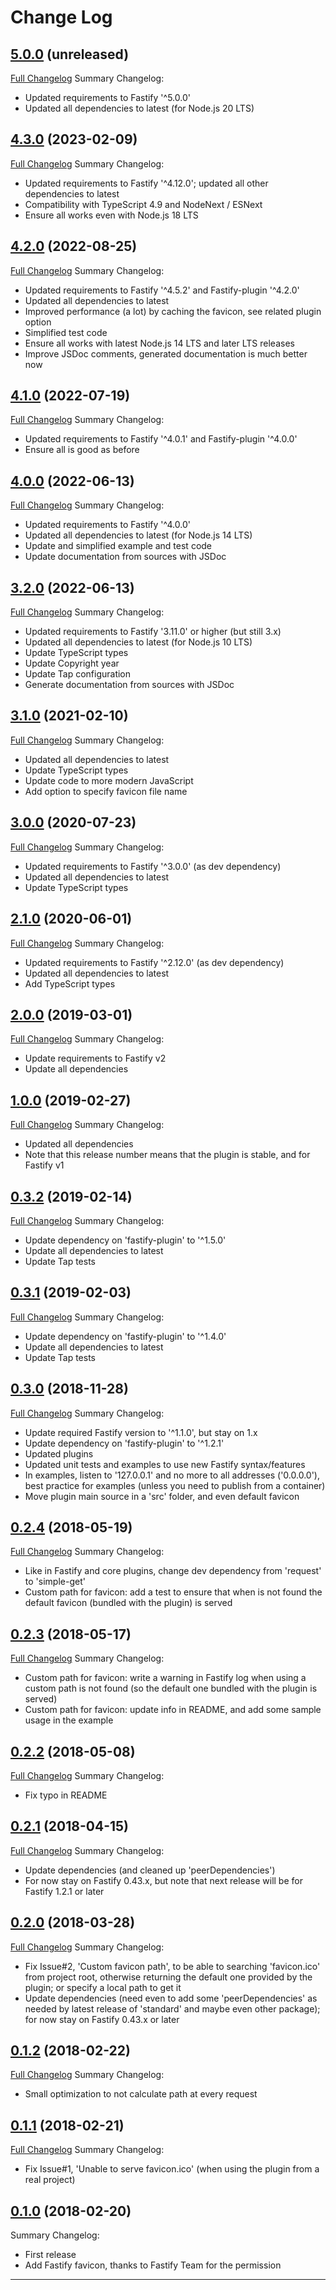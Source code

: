 # Change Log

## [5.0.0](https://github.com/smartiniOnGitHub/fastify-favicon/releases/tag/5.0.0) (unreleased)
[Full Changelog](https://github.com/smartiniOnGitHub/fastify-favicon/compare/4.3.0...5.0.0)
Summary Changelog:
- Updated requirements to Fastify '^5.0.0'
- Updated all dependencies to latest (for Node.js 20 LTS)

## [4.3.0](https://github.com/smartiniOnGitHub/fastify-favicon/releases/tag/4.3.0) (2023-02-09)
[Full Changelog](https://github.com/smartiniOnGitHub/fastify-favicon/compare/4.2.0...4.3.0)
Summary Changelog:
- Updated requirements to Fastify '^4.12.0'; 
  updated all other dependencies to latest
- Compatibility with TypeScript 4.9 and NodeNext / ESNext
- Ensure all works even with Node.js 18 LTS

## [4.2.0](https://github.com/smartiniOnGitHub/fastify-favicon/releases/tag/4.2.0) (2022-08-25)
[Full Changelog](https://github.com/smartiniOnGitHub/fastify-favicon/compare/4.1.0...4.2.0)
Summary Changelog:
- Updated requirements to Fastify '^4.5.2' and Fastify-plugin '^4.2.0'
- Updated all dependencies to latest
- Improved performance (a lot) by caching the favicon, see related plugin option
- Simplified test code
- Ensure all works with latest Node.js 14 LTS and later LTS releases
- Improve JSDoc comments, generated documentation is much better now

## [4.1.0](https://github.com/smartiniOnGitHub/fastify-favicon/releases/tag/4.1.0) (2022-07-19)
[Full Changelog](https://github.com/smartiniOnGitHub/fastify-favicon/compare/4.0.0...4.1.0)
Summary Changelog:
- Updated requirements to Fastify '^4.0.1' and Fastify-plugin '^4.0.0'
- Ensure all is good as before

## [4.0.0](https://github.com/smartiniOnGitHub/fastify-favicon/releases/tag/4.0.0) (2022-06-13)
[Full Changelog](https://github.com/smartiniOnGitHub/fastify-favicon/compare/3.2.0...4.0.0)
Summary Changelog:
- Updated requirements to Fastify '^4.0.0'
- Updated all dependencies to latest (for Node.js 14 LTS)
- Update and simplified example and test code
- Update documentation from sources with JSDoc

## [3.2.0](https://github.com/smartiniOnGitHub/fastify-favicon/releases/tag/3.2.0) (2022-06-13)
[Full Changelog](https://github.com/smartiniOnGitHub/fastify-favicon/compare/3.1.0...3.2.0)
Summary Changelog:
- Updated requirements to Fastify '3.11.0' or higher (but still 3.x)
- Updated all dependencies to latest (for Node.js 10 LTS)
- Update TypeScript types
- Update Copyright year
- Update Tap configuration
- Generate documentation from sources with JSDoc

## [3.1.0](https://github.com/smartiniOnGitHub/fastify-favicon/releases/tag/3.1.0) (2021-02-10)
[Full Changelog](https://github.com/smartiniOnGitHub/fastify-favicon/compare/3.0.0...3.1.0)
Summary Changelog:
- Updated all dependencies to latest
- Update TypeScript types
- Update code to more modern JavaScript
- Add option to specify favicon file name

## [3.0.0](https://github.com/smartiniOnGitHub/fastify-favicon/releases/tag/3.0.0) (2020-07-23)
[Full Changelog](https://github.com/smartiniOnGitHub/fastify-favicon/compare/2.1.0...3.0.0)
Summary Changelog:
- Updated requirements to Fastify '^3.0.0' (as dev dependency)
- Updated all dependencies to latest
- Update TypeScript types

## [2.1.0](https://github.com/smartiniOnGitHub/fastify-favicon/releases/tag/2.1.0) (2020-06-01)
[Full Changelog](https://github.com/smartiniOnGitHub/fastify-favicon/compare/2.0.0...2.1.0)
Summary Changelog:
- Updated requirements to Fastify '^2.12.0' (as dev dependency)
- Updated all dependencies to latest
- Add TypeScript types

## [2.0.0](https://github.com/smartiniOnGitHub/fastify-favicon/releases/tag/2.0.0) (2019-03-01)
[Full Changelog](https://github.com/smartiniOnGitHub/fastify-favicon/compare/1.0.0...2.0.0)
Summary Changelog:
- Update requirements to Fastify v2
- Update all dependencies

## [1.0.0](https://github.com/smartiniOnGitHub/fastify-favicon/releases/tag/1.0.0) (2019-02-27)
[Full Changelog](https://github.com/smartiniOnGitHub/fastify-favicon/compare/0.3.2...1.0.0)
Summary Changelog:
- Updated all dependencies
- Note that this release number means that the plugin is stable, 
  and for Fastify v1

## [0.3.2](https://github.com/smartiniOnGitHub/fastify-favicon/releases/tag/0.3.2) (2019-02-14)
[Full Changelog](https://github.com/smartiniOnGitHub/fastify-favicon/compare/0.3.1...0.3.2)
Summary Changelog:
- Update dependency on 'fastify-plugin' to '^1.5.0'
- Update all dependencies to latest
- Update Tap tests

## [0.3.1](https://github.com/smartiniOnGitHub/fastify-favicon/releases/tag/0.3.1) (2019-02-03)
[Full Changelog](https://github.com/smartiniOnGitHub/fastify-favicon/compare/0.3.0...0.3.1)
Summary Changelog:
- Update dependency on 'fastify-plugin' to '^1.4.0'
- Update all dependencies to latest
- Update Tap tests

## [0.3.0](https://github.com/smartiniOnGitHub/fastify-favicon/releases/tag/0.3.0) (2018-11-28)
[Full Changelog](https://github.com/smartiniOnGitHub/fastify-favicon/compare/0.2.4...0.3.0)
Summary Changelog:
- Update required Fastify version to '^1.1.0', but stay on 1.x
- Update dependency on 'fastify-plugin' to '^1.2.1'
- Updated plugins
- Updated unit tests and examples to use new Fastify syntax/features
- In examples, listen to '127.0.0.1' and no more to all addresses ('0.0.0.0'),
  best practice for examples (unless you need to publish from a container)
- Move plugin main source in a 'src' folder, and even default favicon

## [0.2.4](https://github.com/smartiniOnGitHub/fastify-favicon/releases/tag/0.2.4) (2018-05-19)
[Full Changelog](https://github.com/smartiniOnGitHub/fastify-favicon/compare/0.2.3...0.2.4)
Summary Changelog:
- Like in Fastify and core plugins, change dev dependency from 'request' to 'simple-get'
- Custom path for favicon: add a test to ensure that when is not found the default favicon (bundled with the plugin) is served

## [0.2.3](https://github.com/smartiniOnGitHub/fastify-favicon/releases/tag/0.2.3) (2018-05-17)
[Full Changelog](https://github.com/smartiniOnGitHub/fastify-favicon/compare/0.2.2...0.2.3)
Summary Changelog:
- Custom path for favicon: write a warning in Fastify log when using a custom path is not found (so the default one bundled with the plugin is served)
- Custom path for favicon: update info in README, and add some sample usage in the example

## [0.2.2](https://github.com/smartiniOnGitHub/fastify-favicon/releases/tag/0.2.2) (2018-05-08)
[Full Changelog](https://github.com/smartiniOnGitHub/fastify-favicon/compare/0.2.1...0.2.2)
Summary Changelog:
- Fix typo in README

## [0.2.1](https://github.com/smartiniOnGitHub/fastify-favicon/releases/tag/0.2.1) (2018-04-15)
[Full Changelog](https://github.com/smartiniOnGitHub/fastify-favicon/compare/0.2.0...0.2.1)
Summary Changelog:
- Update dependencies (and cleaned up 'peerDependencies')
- For now stay on Fastify 0.43.x, but note that next release will be for Fastify 1.2.1 or later

## [0.2.0](https://github.com/smartiniOnGitHub/fastify-favicon/releases/tag/0.2.0) (2018-03-28)
[Full Changelog](https://github.com/smartiniOnGitHub/fastify-favicon/compare/0.1.2...0.2.0)
Summary Changelog:
- Fix Issue#2, 'Custom favicon path', to be able to searching 'favicon.ico' from project root, otherwise returning the default one provided by the plugin; or specify a local path to get it
- Update dependencies (need even to add some 'peerDependencies' as needed by latest release of 'standard' and maybe even other package); for now stay on Fastify 0.43.x or later

## [0.1.2](https://github.com/smartiniOnGitHub/fastify-favicon/releases/tag/0.1.2) (2018-02-22)
[Full Changelog](https://github.com/smartiniOnGitHub/fastify-favicon/compare/0.1.1...0.1.2)
Summary Changelog:
- Small optimization to not calculate path at every request

## [0.1.1](https://github.com/smartiniOnGitHub/fastify-favicon/releases/tag/0.1.1) (2018-02-21)
[Full Changelog](https://github.com/smartiniOnGitHub/fastify-favicon/compare/0.1.0...0.1.1)
Summary Changelog:
- Fix Issue#1, 'Unable to serve favicon.ico' (when using the plugin from a real project)

## [0.1.0](https://github.com/smartiniOnGitHub/fastify-favicon/releases/tag/0.1.0) (2018-02-20)
Summary Changelog:
- First release
- Add Fastify favicon, thanks to Fastify Team for the permission

----
